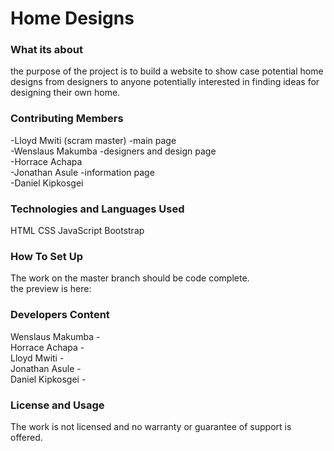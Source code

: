 # Home Designs

### What its about
the purpose of the project is to build a website to show case potential home designs from designers to anyone potentially interested in finding ideas for designing their own home.

### Contributing Members
 -Lloyd Mwiti (scram master) -main page\
 -Wenslaus Makumba -designers and design page  \
 -Horrace Achapa  \
 -Jonathan Asule -information page \
 -Daniel Kipkosgei  

### Technologies and Languages Used 
HTML 
CSS
JavaScript 
Bootstrap


### How To Set Up
The work on the master branch should be code complete.  \
the preview is here: 

### Developers Content
 Wenslaus Makumba  -  \
 Horrace Achapa    -  \
 Lloyd Mwiti       -  \
 Jonathan Asule    -  \
 Daniel Kipkosgei  -  

### License and Usage
The work is not licensed and no warranty or guarantee of support is offered. 